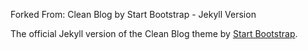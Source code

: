 Forked From: 
Clean Blog by Start Bootstrap - Jekyll Version

The official Jekyll version of the Clean Blog theme by [Start Bootstrap](http://startbootstrap.com/).
